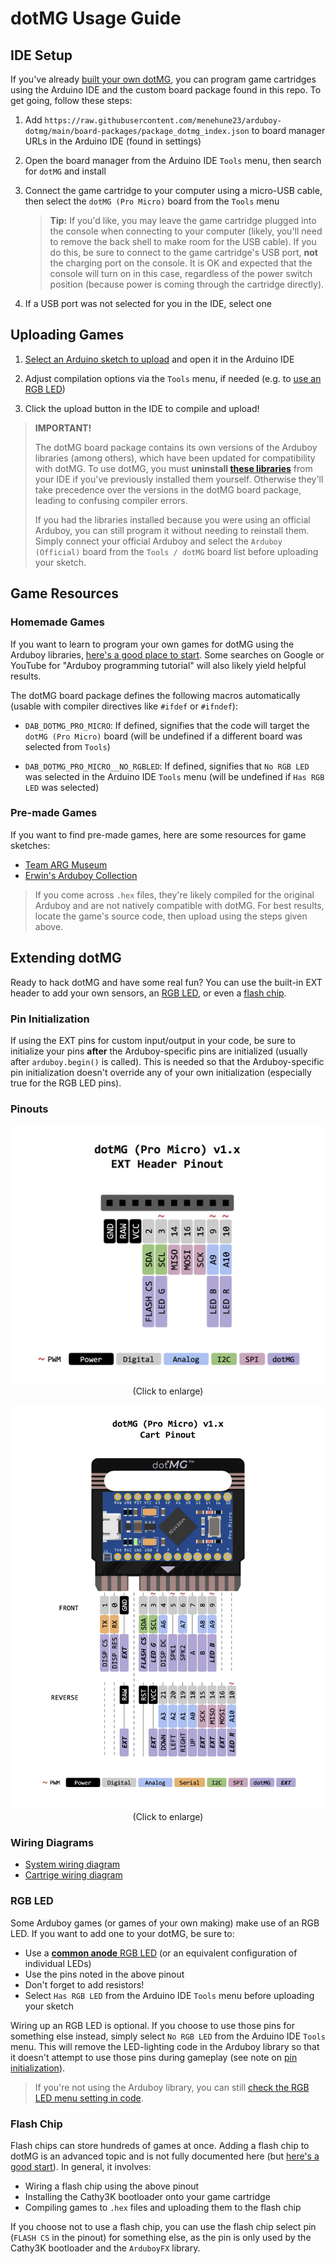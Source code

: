 # dotMG Usage Guide

## IDE Setup

If you've already [built your own dotMG](build.md), you can program game cartridges using the Arduino IDE and the custom board package found in this repo. To get going, follow these steps:

1. Add `https://raw.githubusercontent.com/menehune23/arduboy-dotmg/main/board-packages/package_dotmg_index.json` to board manager URLs in the Arduino IDE (found in settings)

1. Open the board manager from the Arduino IDE `Tools` menu, then search for `dotMG` and install

1. Connect the game cartridge to your computer using a micro-USB cable, then select the `dotMG (Pro Micro)` board from the `Tools` menu

    > **Tip:** If you'd like, you may leave the game cartridge plugged into the console when connecting to your computer (likely, you'll need to remove the back shell to make room for the USB cable). If you do this, be sure to connect to the game cartridge's USB port, **not** the charging port on the console. It is OK and expected that the console will turn on in this case, regardless of the power switch position (because power is coming through the cartridge directly).

1. If a USB port was not selected for you in the IDE, select one

## Uploading Games

1. [Select an Arduino sketch to upload](#game-resources) and open it in the Arduino IDE

1. Adjust compilation options via the `Tools` menu, if needed (e.g. to [use an RGB LED](#rgb-led))

1. Click the upload button in the IDE to compile and upload!

> **IMPORTANT!**
>
> The dotMG board package contains its own versions of the Arduboy libraries (among others), which have been updated for compatibility with dotMG. To use dotMG, you must **uninstall [these libraries](/board-package-source/libraries)** from your IDE if you've previously installed them yourself. Otherwise they'll take precedence over the versions in the dotMG board package, leading to confusing compiler errors.
>
> If you had the libraries installed because you were using an official Arduboy, you can still program it without needing to reinstall them. Simply connect your official Arduboy and select the `Arduboy (Official)` board from the `Tools / dotMG` board list before uploading your sketch.

## Game Resources

### Homemade Games

If you want to learn to program your own games for dotMG using the Arduboy libraries, [here's a good place to start](https://community.arduboy.com/t/make-your-own-arduboy-game-part-2-printing-text). Some searches on Google or YouTube for "Arduboy programming tutorial" will also likely yield helpful results.

<a id="macros"></a> The dotMG board package defines the following macros automatically (usable with compiler directives like `#ifdef` or `#ifndef`):

- `DAB_DOTMG_PRO_MICRO`: If defined, signifies that the code will target the `dotMG (Pro Micro)` board (will be undefined if a different board was selected from `Tools`)

- `DAB_DOTMG_PRO_MICRO__NO_RGBLED`: If defined, signifies that `No RGB LED` was selected in the Arduino IDE `Tools` menu (will be undefined if `Has RGB LED` was selected)

### Pre-made Games

If you want to find pre-made games, here are some resources for game sketches:

- [Team ARG Museum](https://team-arg-museum.github.io)
- [Erwin's Arduboy Collection](https://arduboy.ried.cl)

> If you come across `.hex` files, they're likely compiled for the original Arduboy and are not natively compatible with dotMG. For best results, locate the game's source code, then upload using the steps given above.

## Extending dotMG

Ready to hack dotMG and have some real fun? You can use the built-in EXT header to add your own sensors, an [RGB LED](#rgb-led), or even a [flash chip](#flash-chip).

### Pin Initialization

If using the EXT pins for custom input/output in your code, be sure to initialize your pins **after** the Arduboy-specific pins are initialized (usually after `arduboy.begin()` is called). This is needed so that the Arduboy-specific pin initialization doesn't override any of your own initialization (especially true for the RGB LED pins).

### Pinouts

<p align="center">
    <a href="https://raw.githubusercontent.com/menehune23/arduboy-dotmg/main/docs/ext_pinout.png"><img src="ext_pinout.png" width="500px"></a>
    <br>
    (Click to enlarge)
</p>

<p align="center">
    <a href="https://raw.githubusercontent.com/menehune23/arduboy-dotmg/main/docs/cart_pinout.png"><img src="cart_pinout.png" width="500px"></a>
    <br>
    (Click to enlarge)
</p>

### Wiring Diagrams

- [System wiring diagram](/hardware/system/schematic.pdf)
- [Cartrige wiring diagram](/hardware/cart/schematic.pdf)

### RGB LED

Some Arduboy games (or games of your own making) make use of an RGB LED. If you want to add one to your dotMG, be sure to:

- Use a [**common anode** RGB LED](https://www.hackster.io/techmirtz/using-common-cathode-and-common-anode-rgb-led-with-arduino-7f3aa9) (or an equivalent configuration of individual LEDs)
- Use the pins noted in the above pinout
- Don't forget to add resistors!
- Select `Has RGB LED` from the Arduino IDE `Tools` menu before uploading your sketch

Wiring up an RGB LED is optional. If you choose to use those pins for something else instead, simply select `No RGB LED` from the Arduino IDE `Tools` menu. This will remove the LED-lighting code in the Arduboy library so that it doesn't attempt to use those pins during gameplay (see note on [pin initialization](#pin-initialization)).

> If you're not using the Arduboy library, you can still [check the RGB LED menu setting in code](#macros).

### Flash Chip

Flash chips can store hundreds of games at once. Adding a flash chip to dotMG is an advanced topic and is not fully documented here (but [here's a good start](https://community.arduboy.com/t/flash-cart-ridge)). In general, it involves:

- Wiring a flash chip using the above pinout
- Installing the Cathy3K bootloader onto your game cartridge
- Compiling games to `.hex` files and uploading them to the flash chip

If you choose not to use a flash chip, you can use the flash chip select pin (`FLASH CS` in the pinout) for something else, as the pin is only used by the Cathy3K bootloader and the `ArduboyFX` library.
